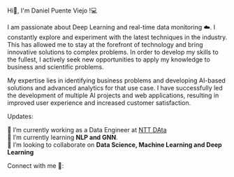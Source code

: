 Hi👋, I'm Daniel Puente Viejo !💻    

I am passionate about Deep Learning and real-time data monitoring ☁️. I constantly explore and experiment with the latest techniques in the industry. This has allowed me to stay at the forefront of technology and bring innovative solutions to complex problems. In order to develop my skills to the fullest, I actively seek new opportunities to apply my knowledge to business and scientific problems.      

My expertise lies in identifying business problems and developing AI-based solutions and advanced analytics for that use case. I have successfully led the development of multiple AI projects and web applications, resulting in improved user experience and increased customer satisfaction.     
      
Updates:    
      
🔭 I’m currently working as a Data Engineer at [NTT DAta](https://es.nttdata.com/)    
🌱 I’m currently learning **NLP and GNN**.    
👯 I’m looking to collaborate on **Data Science, Machine Learning and Deep Learning**     
       
Connect with me 🤝:      
<img scr = https://user-images.githubusercontent.com/64250734/210212219-9aa73498-cd3e-435d-a3b2-afbfd2a1cb1f.png width = "100" >


